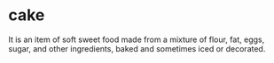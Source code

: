 # cake
It is an item of soft sweet food made from a mixture of flour, fat, eggs, sugar, and other ingredients, baked and sometimes iced or decorated.
